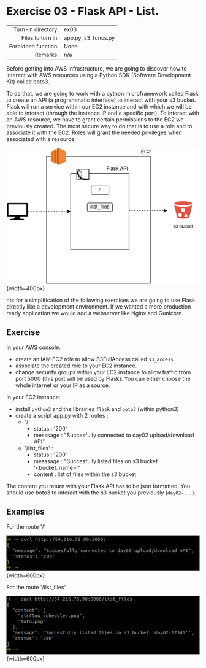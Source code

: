 # Exercise 03 - Flask API - List.

|                         |                    |
| -----------------------:| ------------------ |
|   Turn-in directory:    |  ex03              |
|   Files to turn in:     |  app.py, s3_funcs.py |
|   Forbidden function:   |  None              |
|   Remarks:              |  n/a               |

Before getting into AWS infrastructure, we are going to discover how to interact with AWS resources using a Python SDK (Software Development Kit) called boto3.

To do that, we are going to work with a python microframework called Flask to create an API (a programmatic interface) to interact with your s3 bucket. Flask will run a service within our EC2 instance and with which we will be able to interact (through the instance IP and a specific port). To interact with an AWS resource, we have to grant certain permissions to the EC2 we previously created. The most secure way to do that is to use a role and to associate it with the EC2. Roles will grant the needed privileges when associated with a resource.

![Flask API](../assets/flask_api_1.png){width=400px}

nb: for a simplification of the following exercises we are going to use Flask directly like a development environment. If we wanted a more production-ready application we would add a webserver like Nginx and Gunicorn.

## Exercise

In your AWS console:

- create an IAM EC2 role to allow S3FullAccess called `s3_access`.
- associate the created role to your EC2 instance.
- change security groups within your EC2 instance to allow traffic from port 5000 (this port will be used by Flask). You can either choose the whole internet or your IP as a source.

In your EC2 instance:

- install `python3` and the librairies `flask` and `boto3` (within python3)
- create a script app.py with 2 routes : 
    - '/'
        - status : '200'
        - messsage : "Succesfully connected to day02 upload/download API"
    - '/list_files' :
        - status : '200'
        - messsage : "Succesfully listed files on s3 bucket '\<bucket_name\>'"
        - content : list of files within the s3 bucket

The content you return with your Flask API has to be json formatted. You should use boto3 to interact with the s3 bucket you previously (`day02-...`).

## Examples

For the route '/'

![Flask root](../assets/curl_root.png){width=600px}

For the route '/list_files'

![Flask list files](../assets/curl_list_files.png){width=600px}
